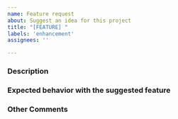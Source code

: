 ```yaml
---
name: Feature request
about: Suggest an idea for this project
title: "[FEATURE] "
labels: 'enhancement'
assignees: ''

---
```


### Description
<!--- Describe your expected feature in detail -->

### Expected behavior with the suggested feature
<!--- For example:  -->
<!--- *Adding algorithm xxx will help people understand more about xxx use case scenarios. -->

### Other Comments
